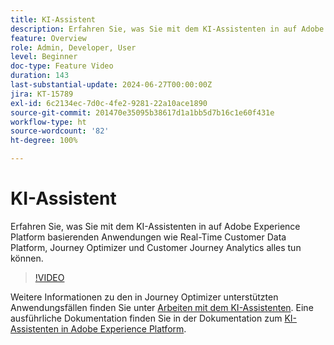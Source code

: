 ```yaml
---
title: KI-Assistent
description: Erfahren Sie, was Sie mit dem KI-Assistenten in auf Adobe Experience Platform basierenden Anwendungen wie Real-Time Customer Data Platform, Journey Optimizer und Customer Journey Analytics alles tun können.
feature: Overview
role: Admin, Developer, User
level: Beginner
doc-type: Feature Video
duration: 143
last-substantial-update: 2024-06-27T00:00:00Z
jira: KT-15789
exl-id: 6c2134ec-7d0c-4fe2-9281-22a10ace1890
source-git-commit: 201470e35095b38617d1a1bb5d7b16c1e60f431e
workflow-type: ht
source-wordcount: '82'
ht-degree: 100%

---
```


# KI-Assistent

Erfahren Sie, was Sie mit dem KI-Assistenten in auf Adobe Experience Platform basierenden Anwendungen wie Real-Time Customer Data Platform, Journey Optimizer und Customer Journey Analytics alles tun können.

>[!VIDEO](https://video.tv.adobe.com/v/3429845/?learn=on)

Weitere Informationen zu den in Journey Optimizer unterstützten Anwendungsfällen finden Sie unter [Arbeiten mit dem KI-Assistenten](https://experienceleague.adobe.com/de/docs/journey-optimizer/using/get-started/ai-assistant). Eine ausführliche Dokumentation finden Sie in der Dokumentation zum [KI-Assistenten in Adobe Experience Platform](https://experienceleague.adobe.com/de/docs/experience-platform/ai-assistant/home).

